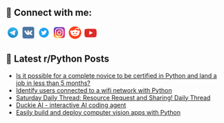 ## 🔎 Connect with me:
[<img src="https://github.com/bullbesh/bullbesh/blob/main/images/Telegram.png" width="32" height="32" />](https://t.me/bullbesh)
[<img src="https://github.com/bullbesh/bullbesh/blob/main/images/VK.png" width="32" height="32" />](https://vk.com/bullbesh)
[<img src="https://github.com/bullbesh/bullbesh/blob/main/images/Twitter.png" width="32" height="32" />](https://twitter.com/bullbesh1)
[<img src="https://github.com/bullbesh/bullbesh/blob/main/images/Instagram.png" width="32" height="32" />](https://www.instagram.com/bullbesh)
[<img src="https://github.com/bullbesh/bullbesh/blob/main/images/Reddit.png" width="32" height="32" />](https://www.reddit.com/user/bullbesh)
[<img src="https://github.com/bullbesh/bullbesh/blob/main/images/YouTube.png" width="32" height="32" />](https://www.youtube.com/channel/UCtfjRs6uzgq5mfm8S06WTcg)

## 📕 Latest r/Python Posts
<!-- BLOG-POST-LIST:START -->
- [Is it possible for a complete novice to be certified in Python and land a job in less than 5 months?](https://www.reddit.com/r/Python/comments/167q9o1/is_it_possible_for_a_complete_novice_to_be/)
- [Identify users connected to a wifi network with Python](https://www.reddit.com/r/Python/comments/167pbuc/identify_users_connected_to_a_wifi_network_with/)
- [Saturday Daily Thread: Resource Request and Sharing! Daily Thread](https://www.reddit.com/r/Python/comments/167nbls/saturday_daily_thread_resource_request_and/)
- [Duckie AI - interactive AI coding agent](https://www.reddit.com/r/Python/comments/167n9jh/duckie_ai_interactive_ai_coding_agent/)
- [Easily build and deploy computer vision apps with Python](https://www.reddit.com/r/Python/comments/167mxm2/easily_build_and_deploy_computer_vision_apps_with/)
<!-- BLOG-POST-LIST:END -->
